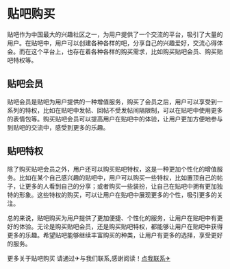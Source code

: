 # 贴吧购买

贴吧作为中国最大的兴趣社区之一，为用户提供了一个交流的平台，吸引了大量的用户。在贴吧中，用户可以创建各种各样的吧，分享自己的兴趣爱好，交流心得体会。而在这个平台上，也存在着各种各样的购买需求，比如购买贴吧会员、购买贴吧特权等。

## 贴吧会员

贴吧会员是贴吧为用户提供的一种增值服务，购买了会员之后，用户可以享受到一系列的特权，比如在贴吧中发帖、回帖不受发帖间隔限制，可以在贴吧中使用更多的表情包等。购买贴吧会员可以提高用户在贴吧中的体验，让用户更加方便地参与到贴吧的交流中，感受到更多的乐趣。

## 贴吧特权

除了购买贴吧会员之外，用户还可以购买贴吧特权，这是一种更加个性化的增值服务。比如在某个自己感兴趣的贴吧中，用户可以购买一些特权，比如置顶自己的帖子，让更多的人看到自己的分享；或者购买一些装扮，让自己在贴吧中拥有更加独特的形象。这些特权的购买，可以让用户在贴吧中展现更多的个性，吸引更多的关注。

总的来说，贴吧购买为用户提供了更加便捷、个性化的服务，让用户在贴吧中有更好的体验。无论是购买贴吧会员，还是购买贴吧特权，都能够让用户在贴吧中获得更多的乐趣。希望贴吧能够继续丰富购买的种类，让用户有更多的选择，享受更好的服务。

更多关于贴吧购买 请通过✈与我们联系,感谢阅读！[点我联系✈](https://www.k02.cc)